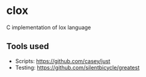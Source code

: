 # clox
C implementation of lox language

## Tools used
- Scripts: https://github.com/casey/just
- Testing: https://github.com/silentbicycle/greatest
